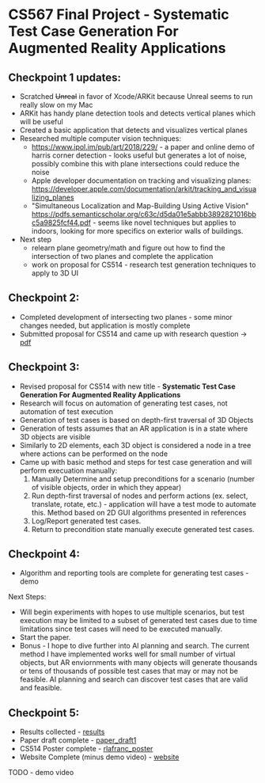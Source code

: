 #  CS567 Final Project - Systematic Test Case Generation For Augmented Reality Applications

## Checkpoint 1 updates:

* Scratched ~~Unreal~~ in favor of Xcode/ARKit because Unreal seems to run really slow on my Mac
* ARKit has handy plane detection tools and detects vertical planes which will be useful
* Created a basic application that detects and visualizes vertical planes
* Researched multiple computer vision techniques:
    * https://www.ipol.im/pub/art/2018/229/ - a paper and online demo of harris corner detection - looks useful but generates a lot of noise, possibly combine this with plane intersections could reduce the noise
    * Apple developer documentation on tracking and visualizing planes: https://developer.apple.com/documentation/arkit/tracking_and_visualizing_planes
    * "Simultaneous Localization
    and Map-Building Using Active Vision" https://pdfs.semanticscholar.org/c63c/d5da01e5abbb3892821016bbc5a9825fcf44.pdf - seems like novel techniques but applies to indoors, looking for more specifics on exterior walls of buildings.
* Next step
    * relearn plane geometry/math and figure out how to find the intersection of two planes and complete the application
    * work on proposal for CS514 - research test generation techniques to apply to 3D UI

## Checkpoint 2:

* Completed development of intersecting two planes - some minor changes needed, but application is mostly complete
* Submitted proposal for CS514 and came up with research question -> [pdf](https://github.com/csu-hci-projects/Testing-AR-Applications/blob/master/CS514_PROPOSAL.pdf)

## Checkpoint 3:

* Revised proposal for CS514 with new title - **Systematic Test Case Generation For Augmented Reality Applications**
* Research will focus on automation of generating test cases, not automation of test execution
* Generation of test cases is based on depth-first traversal of 3D Objects
* Generation of tests assumes that an AR application is in a state where 3D objects are visible
* Similarly to 2D elements, each 3D object is considered a node in a tree where actions can be performed on the node
* Came up with basic method and steps for test case generation and will perform execuation manually:
   1. Manually Determine and setup preconditions for a scenario (number of visible objects, order in which they appear)
   2. Run depth-first traversal of nodes and perform actions (ex. select, translate, rotate, etc.) - application will have a test mode to automate this.  Method based on 2D GUI algorithms presented in references
   3. Log/Report generated test cases.
   4. Return to precondition state manually execute generated test cases.
  
## Checkpoint 4:

* Algorithm and reporting tools are complete for generating test cases - demo

Next Steps:

* Will begin experiments with hopes to use multiple scenarios, but test execution may be limited to a subset of generated test cases due to time limitations since test cases will need to be executed manually.
* Start the paper.
* Bonus - I hope to dive further into AI planning and search.  The current method I have implemented works well for small number of virtual objects, but AR enviornments with many objects will generate thousands or tens of thousands of possible test cases that may or may not be feasible.  AI planning and search can discover test cases that are valid and feasible.

## Checkpoint 5:

* Results collected - [results](results/)
* Paper draft complete - [paper_draft1](paper_draft1.pdf)
* CS514 Poster complete - [rlafranc_poster](rlafranc_poster.pdf)
* Website Complete (minus demo video) - [website](https://www.cs.colostate.edu/~rlafranc/#/cs-567-project)

TODO - demo video
